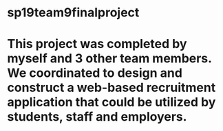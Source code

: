 # sp19team9finalproject
# This project was completed by myself and 3 other team members. We coordinated to design and construct a web-based recruitment application that could be utilized by students, staff and employers. 
